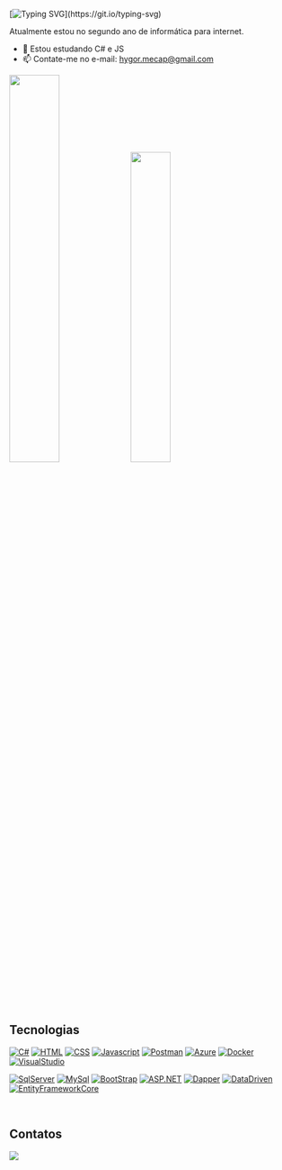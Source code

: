 [![Typing SVG](https://readme-typing-svg.herokuapp.com?font=Montserrat&weight=800&pause=1000&color=A456F7&=true&vCenter=true&width=800&lines=Olá+,+eu+sou+o+Hygor+e+sou+apaixonado+por+programação.🌌+;+Seja+bem+vindo(a)+ao+meu+perfil!)](https://git.io/typing-svg) 
<p>Atualmente estou no segundo ano de informática para internet.</p>

- 🌱 Estou estudando C# e JS
- 📫 Contate-me no e-mail: hygor.mecap@gmail.com

<div>
<picture>
<source
  srcset="https://github-readme-stats.vercel.app/api?username=HygorSX&show_icons=true&theme=midnight-purple"
/>
 <img width="42%" src="https://github-readme-stats.vercel.app/api?username=HygorSX&show_icons=true" />
</picture>
 <img width="37.6%"src="https://github-readme-stats.vercel.app/api/top-langs/?username=HygorSX&layout=compact&theme=midnight-purple" />
  </div>
  <div style="display: inline-block"><br>
    <h2>Tecnologias</h2>
    
[![C#](https://img.shields.io/badge/-C%23-512BD4?style=for-the-badge&logo=c-sharp&logoColor=white&labelColor=512BD4)](https://example.com/)
[![HTML](https://img.shields.io/badge/-HTML-512BD4?style=for-the-badge&logo=html5&logoColor=white&labelColor=512BD4)](https://example.com/)
[![CSS](https://img.shields.io/badge/-CSS-512BD4?style=for-the-badge&logo=css3&logoColor=white&labelColor=512BD4)](https://example.com/)
[![Javascript](https://img.shields.io/badge/-Javascript-512BD4?style=for-the-badge&logo=javascript&logoColor=white&labelColor=512BD4)](https://example.com/)
[![Postman](https://img.shields.io/badge/-Postman-512BD4?style=for-the-badge&logo=postman&logoColor=white&labelColor=512BD4)](https://example.com/)
[![Azure](https://img.shields.io/badge/-Azure-512BD4?style=for-the-badge&logo=microsoft-azure&logoColor=white&labelColor=512BD4)](https://example.com/)
[![Docker](https://img.shields.io/badge/-Docker-512BD4?style=for-the-badge&logo=docker&logoColor=white&labelColor=512BD4)](https://example.com/)
[![VisualStudio](https://img.shields.io/badge/-Visual_Studio-512BD4?style=for-the-badge&logo=visual-studio&logoColor=white&labelColor=512BD4)](https://example.com/)

[![SqlServer](https://img.shields.io/badge/-SqlServer-512BD4?style=for-the-badge&logo=microsoft-sql-server&logoColor=white&labelColor=512BD4)](https://example.com/)
[![MySql](https://img.shields.io/badge/-MySql-512BD4?style=for-the-badge&logo=mysql&logoColor=white&labelColor=512BD4)](https://example.com/)
[![BootStrap](https://img.shields.io/badge/-BootStrap-512BD4?style=for-the-badge&logo=bootstrap&logoColor=white&labelColor=512BD4)](https://example.com/)
[![ASP.NET](https://img.shields.io/badge/-ASP.NET-512BD4?style=for-the-badge&logo=.net&logoColor=white&labelColor=512BD4)](https://example.com/)
[![Dapper](https://img.shields.io/badge/-Dapper-512BD4?style=for-the-badge&labelColor=512BD4)](https://example.com/)
[![DataDriven](https://img.shields.io/badge/-DataDriven-512BD4?style=for-the-badge&labelColor=512BD4)](https://example.com/)
[![EntityFrameworkCore](https://img.shields.io/badge/-Entity_Framework_Core-512BD4?style=for-the-badge&logo=.net&logoColor=white&labelColor=512BD4)](https://example.com/)



  </div><br>
 <div><br>
    <h2>Contatos</h2>
  <a href="https://www.linkedin.com/in/hygor-dev-backend/" target="_blank"><img src="https://img.shields.io/badge/LinkedIn-512BD4?style=for-the-badge&logo=linkedin&logoColor=white">
   </div>    

 






